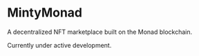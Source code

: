 # MintyMonad
A decentralized NFT marketplace built on the Monad blockchain.

Currently under active development.